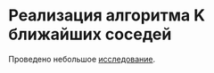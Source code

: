 # Реализация алгоритма K ближайших соседей

Проведено небольшое [исследование](report_knn_dmitriev.pdf).
